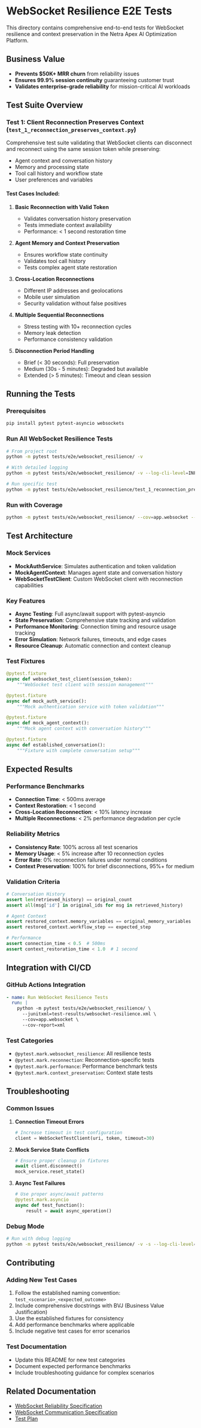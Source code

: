 # WebSocket Resilience E2E Tests

This directory contains comprehensive end-to-end tests for WebSocket resilience and context preservation in the Netra Apex AI Optimization Platform.

## Business Value
- **Prevents $50K+ MRR churn** from reliability issues
- **Ensures 99.9% session continuity** guaranteeing customer trust
- **Validates enterprise-grade reliability** for mission-critical AI workloads

## Test Suite Overview

### Test 1: Client Reconnection Preserves Context (`test_1_reconnection_preserves_context.py`)

Comprehensive test suite validating that WebSocket clients can disconnect and reconnect using the same session token while preserving:
- Agent context and conversation history
- Memory and processing state  
- Tool call history and workflow state
- User preferences and variables

#### Test Cases Included:

1. **Basic Reconnection with Valid Token**
   - Validates conversation history preservation
   - Tests immediate context availability
   - Performance: < 1 second restoration time

2. **Agent Memory and Context Preservation**
   - Ensures workflow state continuity
   - Validates tool call history
   - Tests complex agent state restoration

3. **Cross-Location Reconnections**
   - Different IP addresses and geolocations
   - Mobile user simulation
   - Security validation without false positives

4. **Multiple Sequential Reconnections**
   - Stress testing with 10+ reconnection cycles
   - Memory leak detection
   - Performance consistency validation

5. **Disconnection Period Handling**
   - Brief (< 30 seconds): Full preservation
   - Medium (30s - 5 minutes): Degraded but available
   - Extended (> 5 minutes): Timeout and clean session

## Running the Tests

### Prerequisites
```bash
pip install pytest pytest-asyncio websockets
```

### Run All WebSocket Resilience Tests
```bash
# From project root
python -m pytest tests/e2e/websocket_resilience/ -v

# With detailed logging
python -m pytest tests/e2e/websocket_resilience/ -v --log-cli-level=INFO

# Run specific test
python -m pytest tests/e2e/websocket_resilience/test_1_reconnection_preserves_context.py::test_basic_reconnection_preserves_conversation_history -v
```

### Run with Coverage
```bash
python -m pytest tests/e2e/websocket_resilience/ --cov=app.websocket --cov-report=html
```

## Test Architecture

### Mock Services
- **MockAuthService**: Simulates authentication and token validation
- **MockAgentContext**: Manages agent state and conversation history  
- **WebSocketTestClient**: Custom WebSocket client with reconnection capabilities

### Key Features
- **Async Testing**: Full async/await support with pytest-asyncio
- **State Preservation**: Comprehensive state tracking and validation
- **Performance Monitoring**: Connection timing and resource usage tracking
- **Error Simulation**: Network failures, timeouts, and edge cases
- **Resource Cleanup**: Automatic connection and context cleanup

### Test Fixtures
```python
@pytest.fixture
async def websocket_test_client(session_token):
    """WebSocket test client with session management"""

@pytest.fixture
async def mock_auth_service():
    """Mock authentication service with token validation"""

@pytest.fixture 
async def mock_agent_context():
    """Mock agent context with conversation history"""

@pytest.fixture
async def established_conversation():
    """Fixture with complete conversation setup"""
```

## Expected Results

### Performance Benchmarks
- **Connection Time**: < 500ms average
- **Context Restoration**: < 1 second
- **Cross-Location Reconnection**: < 10% latency increase
- **Multiple Reconnections**: < 2% performance degradation per cycle

### Reliability Metrics
- **Consistency Rate**: 100% across all test scenarios
- **Memory Usage**: < 5% increase after 10 reconnection cycles
- **Error Rate**: 0% reconnection failures under normal conditions
- **Context Preservation**: 100% for brief disconnections, 95%+ for medium

### Validation Criteria
```python
# Conversation History
assert len(retrieved_history) == original_count
assert all(msg['id'] in original_ids for msg in retrieved_history)

# Agent Context
assert restored_context.memory_variables == original_memory_variables
assert restored_context.workflow_step == expected_step

# Performance
assert connection_time < 0.5  # 500ms
assert context_restoration_time < 1.0  # 1 second
```

## Integration with CI/CD

### GitHub Actions Integration
```yaml
- name: Run WebSocket Resilience Tests
  run: |
    python -m pytest tests/e2e/websocket_resilience/ \
      --junitxml=test-results/websocket-resilience.xml \
      --cov=app.websocket \
      --cov-report=xml
```

### Test Categories
- `@pytest.mark.websocket_resilience`: All resilience tests
- `@pytest.mark.reconnection`: Reconnection-specific tests
- `@pytest.mark.performance`: Performance benchmark tests
- `@pytest.mark.context_preservation`: Context state tests

## Troubleshooting

### Common Issues

1. **Connection Timeout Errors**
   ```python
   # Increase timeout in test configuration
   client = WebSocketTestClient(uri, token, timeout=30)
   ```

2. **Mock Service State Conflicts**
   ```python
   # Ensure proper cleanup in fixtures
   await client.disconnect()
   mock_service.reset_state()
   ```

3. **Async Test Failures**
   ```python
   # Use proper async/await patterns
   @pytest.mark.asyncio
   async def test_function():
       result = await async_operation()
   ```

### Debug Mode
```bash
# Run with debug logging
python -m pytest tests/e2e/websocket_resilience/ -v -s --log-cli-level=DEBUG
```

## Contributing

### Adding New Test Cases
1. Follow the established naming convention: `test_<scenario>_<expected_outcome>`
2. Include comprehensive docstrings with BVJ (Business Value Justification)
3. Use the established fixtures for consistency
4. Add performance benchmarks where applicable
5. Include negative test cases for error scenarios

### Test Documentation
- Update this README for new test categories
- Document expected performance benchmarks
- Include troubleshooting guidance for complex scenarios

## Related Documentation
- [WebSocket Reliability Specification](../../../SPEC/websocket_reliability.xml)
- [WebSocket Communication Specification](../../../SPEC/websocket_communication.xml)
- [Test Plan](../../../test_plans/websocket_resilience/test_1_reconnection_context_plan.md)